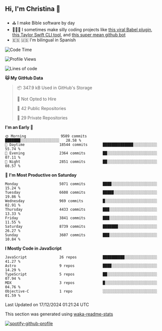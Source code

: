 ## Hi, I'm Christina 👋

- ⛪️ I make Bible software by day
- 👩🏼‍💻 I sometimes make silly coding projects like [this viral Babel plugin](https://www.instagram.com/reel/Cxvwz76vBus/), [this Taylor Swift CLI tool](https://github.com/christina-de-martinez/swift-commits), and [this super mean github bot](https://github.com/christina-de-martinez/roast-my-code)
- 🇪🇸 🇺🇸 I'm bilingual in Spanish

<!--START_SECTION:waka-->
![Code Time](http://img.shields.io/badge/Code%20Time-40%20hrs%207%20mins-blue)

![Profile Views](http://img.shields.io/badge/Profile%20Views-0-blue)

![Lines of code](https://img.shields.io/badge/From%20Hello%20World%20I%27ve%20Written-21.8%20million%20lines%20of%20code-blue)

**🐱 My GitHub Data** 

> 📦 347.9 kB Used in GitHub's Storage 
 > 
> 🚫 Not Opted to Hire
 > 
> 📜 42 Public Repositories 
 > 
> 🔑 29 Private Repositories 
 > 
**I'm an Early 🐤** 

```text
🌞 Morning                9509 commits        ███████░░░░░░░░░░░░░░░░░░   28.58 % 
🌆 Daytime                18544 commits       ██████████████░░░░░░░░░░░   55.74 % 
🌃 Evening                2364 commits        ██░░░░░░░░░░░░░░░░░░░░░░░   07.11 % 
🌙 Night                  2851 commits        ██░░░░░░░░░░░░░░░░░░░░░░░   08.57 % 
```
📅 **I'm Most Productive on Saturday** 

```text
Monday                   5071 commits        ████░░░░░░░░░░░░░░░░░░░░░   15.24 % 
Tuesday                  6608 commits        █████░░░░░░░░░░░░░░░░░░░░   19.86 % 
Wednesday                969 commits         █░░░░░░░░░░░░░░░░░░░░░░░░   02.91 % 
Thursday                 4433 commits        ███░░░░░░░░░░░░░░░░░░░░░░   13.33 % 
Friday                   3841 commits        ███░░░░░░░░░░░░░░░░░░░░░░   11.55 % 
Saturday                 8739 commits        ███████░░░░░░░░░░░░░░░░░░   26.27 % 
Sunday                   3607 commits        ███░░░░░░░░░░░░░░░░░░░░░░   10.84 % 
```


**I Mostly Code in JavaScript** 

```text
JavaScript               26 repos            ██████████░░░░░░░░░░░░░░░   41.27 % 
Astro                    9 repos             ████░░░░░░░░░░░░░░░░░░░░░   14.29 % 
TypeScript               5 repos             ██░░░░░░░░░░░░░░░░░░░░░░░   07.94 % 
MDX                      3 repos             █░░░░░░░░░░░░░░░░░░░░░░░░   04.76 % 
Objective-C              1 repo              ░░░░░░░░░░░░░░░░░░░░░░░░░   01.59 % 
```




 Last Updated on 17/12/2024 01:21:24 UTC
<!--END_SECTION:waka-->

This section was generated using [waka-readme-stats](https://github.com/anmol098/waka-readme-stats)

[![spotify-github-profile](https://spotify-github-profile.kittinanx.com/api/view?uid=1228436873&cover_image=true&theme=default&show_offline=false&background_color=121212&interchange=false&bar_color=53b14f&bar_color_cover=false)](https://spotify-github-profile.kittinanx.com/api/view?uid=1228436873&redirect=true)